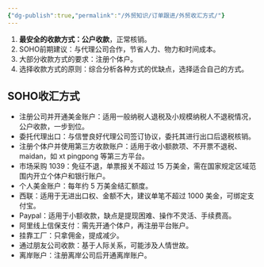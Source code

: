 ```yaml
---
{"dg-publish":true,"permalink":"/外贸知识/订单跟进/外贸收汇方式/"}
---
```


1. **最安全的收款方式：公户收款**，正常核销。
2. SOHO前期建议：与代理公司合作，节省人力、物力和时间成本。
3. 大部分收款方式的要求：注册个体户。
4. 选择收款方式的原则：综合分析各种方式的优缺点，选择适合自己的方式。

## SOHO收汇方式

- 注册公司并开通美金账户：适用一般纳税人退税及小规模纳税人不退税情况，公户收款，一步到位。
- 委托代理出口：与信誉良好代理公司签订协议，委托其进行出口后退税核销。
- 注册个体户并使用第三方收款账户：适用于收小额款项、不开票不退税、maidan，如 xt pingpong 等第三方平台。
- 市场采购 1039：免征不退，单票报关不超过 15 万美金，需在国家规定区域范围内开立个体户和银行账户。
- 个人美金账户：每年约 5 万美金结汇额度。
- 西联：适用于无进出口权、金额不大，建议单笔不超过 1000 美金，可绑定支付宝。
- Paypal：适用于小额收款，缺点是提现困难、操作不灵活、手续费高。
- 阿里线上信保支付：需先开通个体户，再注册平台账户。
- 挂靠工厂：只拿佣金，提成减少。
- 通过朋友公司收款：基于人际关系，可能涉及人情世故。
- 离岸账户：注册离岸公司后开通离岸账户。